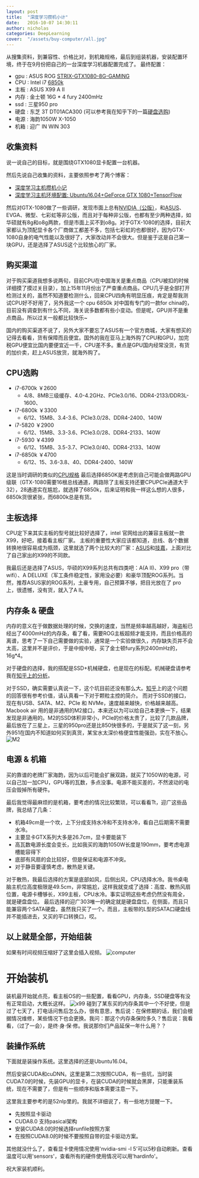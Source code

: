 ```yaml
---
layout: post
title:  "深度学习攒机小计"
date:   2016-10-07 14:30:11
author: nicholas
categories: DeepLearning
cover:  "/assets/buy-computer/all.jpg"
---
```


从搜集资料，到兼容性、价格比对，到机箱规格，最后到组装机器，安装配置环境，终于在9月份把自己的一台深度学习机器配置完成了。
最终配置：

- gpu : ASUS ROG [STRIX-GTX1080-8G-GAMING](http://www.asus.com.cn/Compare/Product.aspx?P_ID=1zMvS5oNHEGDTh6Q)
- CPU : Intel i7 [6850k](http://ark.intel.com/zh-cn/products/94188/Intel-Core-i7-6850K-Processor-15M-Cache-up-to-3_80-GHz)
- 主板 : ASUS X99 A II 
- 内存 : 金士顿 16G * 4 fury 2400mHz
- ssd : 三星950 pro
- 硬盘 : 东芝 3T DT01ACA300 (可以参考我在知乎下的一篇[硬盘选购](https://www.zhihu.com/question/27569776/answer/115022394?from=profile_answer_card))
- 电源 : 海韵1050W X-1050
- 机箱 : 迎广 IN WIN 303

## 收集资料

说一说自己的目标，就是围绕GTX1080显卡配置一台机器。

然后先说自己收集的资料，主要依照参考了两个博客：

- [深度学习主机攒机小记](http://mp.weixin.qq.com/s?__biz=MjM5ODkzMzMwMQ==&mid=2650408303&idx=1&sn=e4a61de98b82028bb49424e7acc4f805&scene=1&srcid=0729ivn68K1Eea5bDFPmCbyk&from=singlemessage&isappinstalled=0#wechat_redirecthttp://mp.weixin.qq.com/s?__biz=MjM5ODkzMzMwMQ==&mid=2650408303&idx=1&sn=e4a61de98b82028bb49424e7acc4f805&scene=1&srcid=0729ivn68K1Eea5bDFPmCbyk&from=singlemessage&isappinstalled=0#wechat_redirecthttp://mp.weixin.qq.com/s?__biz=MjM5ODkzMzMwMQ==&mid=2650408303&idx=1&sn=e4a61de98b82028bb49424e7acc4f805&scene=1&srcid=0729ivn68K1Eea5bDFPmCbyk&from=singlemessage&isappinstalled=0#wechat_redirecthttp://mp.weixin.qq.com/s?__biz=MjM5ODkzMzMwMQ==&mid=2650408303&idx=1&sn=e4a61de98b82028bb49424e7acc4f805&scene=1&srcid=0729ivn68K1Eea5bDFPmCbyk&from=singlemessage&isappinstalled=0#wechat_redirecthttp://mp.weixin.qq.com/s?__biz=MjM5ODkzMzMwMQ==&mid=2650408303&idx=1&sn=e4a61de98b82028bb49424e7acc4f805&scene=1&srcid=0729ivn68K1Eea5bDFPmCbyk&from=singlemessage&isappinstalled=0#wechat_redirecthttp://mp.weixin.qq.com/s?__biz=MjM5ODkzMzMwMQ==&mid=2650408303&idx=1&sn=e4a61de98b82028bb49424e7acc4f805&scene=1&srcid=0729ivn68K1Eea5bDFPmCbyk&from=singlemessage&isappinstalled=0#wechat_redirecthttp://mp.weixin.qq.com/s?__biz=MjM5ODkzMzMwMQ==&mid=2650408303&idx=1&sn=e4a61de98b82028bb49424e7acc4f805&scene=1&srcid=0729ivn68K1Eea5bDFPmCbyk&from=singlemessage&isappinstalled=0#wechat_redirect)
- [深度学习主机环境配置: Ubuntu16.04+GeForce GTX 1080+TensorFlow](http://www.52nlp.cn/深度学习主机环境配置-ubuntu16-04-geforce-gtx1080-tensorflow)

然后对GTX-1080做了一些调研，发现市面上总有[NVIDIA（公版）](http://www.geforce.cn/hardware/desktop-gpus)，和[ASUS](http://www.asus.com.cn/Compare/)、EVGA、微型、七彩虹等非公版，而且对于每种非公版，也都有至少两种选择，如华硕就有8g和o8g两款，但是市面上买不到o8g。对于GTX-1080的选择，目前大家都认为顶配显卡各个厂商做工都差不多，包括七彩虹的也都很好，因为GTX-1080自身的电气性能以及很好了，大家改动并不会很大。但是鉴于这是自己第一块GPU，还是选择了ASUS这个比较放心的厂家。

## 购买渠道

对于购买渠道我想多说两句，目前CPU在中国海关是重点商品（CPU被扣的时候详细摸了摸过关目录），加上15年11月份出了严查重点商品，CPU几乎是全部打开检测过关的，虽然不知道要检测什么，回来CPU四角有明显压痕，肯定是帮我测试CPU好不好用了，另外我这一个 cpu 6850k 对中国有专门的一款for china的，目前没有调查到有什么不同，海关说多数都有些小变动。但是呢，GPU并不是重点商品，所以过关一般都比较快乐~

国内的购买渠道不说了，另外大家不要忘了ASUS有一个官方商城，大家有想买的记得去看看，货有保障而且便宜。国外的我在亚马上海外购了CPU和GPU，加完税GPU便宜比国内要便宜近一千，CPU差不多。重点是GPU国内经常没货，有货的加价卖，赶上ASUS放货，就海外购了。

## CPU选购

- i7-6700k ￥2600
    - 4/8、8MB三级缓存、4.0-4.2GHz、PCIe3.0/16、DDR4-2133/DDR3L-1600、
- i7-6800k ￥3300
    - 6/12、15MB、3.4-3.6、PCIe3.0/28、DDR4-2400、140W
- i7-5820 ￥2900
    - 6/12、15MB、3.3-3.6、PCIe3.0/28、DDR4-2133、140W
- i7-5930 ￥4399
    - 6/12、15MB、3.5-3.7、PCIe3.0/40、DDR4-2133、140W
- i7-6850k ￥4700
    - 6/12、15、3.6-3.8、40、DDR4-2400、140W

这是当时调研的类似的[CPU规格](http://ark.intel.com/zh-cn/compare/94189,94188,94196)
最后选择6850K是考虑到自己可能会做两路GPU级联（GTX-1080需要16根总线通道，两路除了主板支持还要CPUPCIe通道大于32），28通道实在尴尬，就选择了6850k，后来证明和我一样这么想的人很多，6850k货很紧张，而6800k总是有货。

## 主板选择

CPU定下来其实主板的型号就比较好选择了，intel 官网给出的兼容主板就一款X99，好吧，接着看主板厂家。
主板的重要性大家应该都知道，总线、各个数据转换地很容易成为瓶颈，这里就选了两个比较大的厂家：[ASUS](http://www.asus.com.cn/Compare/)和[技嘉](http://www.gigabyte.cn/products/comparison/list.aspx?ck=2&pids=5284,5281,5812)，上面对比了自己家出的X99的不同款。

我最后还是选择了ASUS，华硕的X99系列总共有四类吧：A(A II)、X99 pro（带wifi）、A DELUXE（军工条件稳定性，家用没必要）和豪华顶配ROG系列。当然，推荐ASUS家的ROG系列，土豪专用，自己预算不够，把目光放在了 pro 上，很遗憾，没有货，就入了A II。

## 内存条 & 硬盘 

内存的意义在于做数据处理的时候，交换的速度，当然是频率越高越好，海盗船已经出了4000mHz的内存条，看了看，需要ROG主板超频才能支持，而且价格高的离谱，思考了一下自己需要做的实验，通常是一个实验做很久，内存缺失页并不会太高，这里并不是评价，于是中规中矩，买了金士顿fury系列2400mHz的，16g*4。

对于硬盘的选择，我的搭配是SSD+机械硬盘，也是现在的标配。机械硬盘请参考我在[知乎上的分析](https://www.zhihu.com/question/27569776/answer/115022394?from=profile_answer_card)。

对于SSD，确实需要认真说一下，这个坑目前还没有那么大。[知乎](https://www.zhihu.com/question/20369676)上的这个问题的回答很有参考价值，请认真看一下对于颗粒主控的简介。
而对于SSD的接口，现在有USB、SATA、M2、PCIe 和 NVMe，速度越来越快，价格越来越高。Macbook air 用的是非通用的M2接口，本来还以为可以给自己本更换一下，结果发现是非通用的。M2的SSD体积非常小，PCIe的价格太贵了，比较了几款品牌，最后放在了三星上，三星的950pro还是比850快很多的，于是就买了这一刻，另外951在国内不知道如何买到真货，某宝水太深价格便宜性能强劲，实在不放心。
![M2](/assets/buy-computer/m2.jpg)

## 电源 & 机箱

买的靠谱的老牌厂家海韵，因为以后可能会扩展双路，就买了1050W的电源，可以自己加一加CPU，GPU等的瓦数，多点没事。电源不能买差的，不然波动的电压会毁掉所有硬件。

最后我觉得最麻烦的是机箱，要考虑的情况比较繁琐，可以看看Tt，迎广这些品牌，我总结了几条：

- 机箱49cm是一个坎，上下分成支持水冷和不支持水冷，看自己后期需不需要水冷。
- 主要显卡GTX系列大多是26.7cm，显卡要能装下
- 高瓦数电源长度会变长，比如我买的海韵1050W长度是190mm，要考虑电源槽能容得下
- 底部有风扇的会比较好，但是保证和电源不冲突。
- 对于静音要谨慎考虑，散热是关键。

对于散热，我最后选择的方案是底部如风，后侧出风，CPU选择水冷。我书桌电脑主机位高度极限是49.5cm，非常尴尬，这样我就变成了选择：高度、散热风扇位置，电源卡槽够长，X99主板，CPU水冷。事实证明这些考虑仍然没有周全，就是硬盘盘位。
最后选择的迎广303唯一的确定就是硬盘盘位，在侧面，而且只能兼容两个SATA硬盘，虽然我只买了一个。而且，主板带的L型的SATA口硬盘线并不能插进去，又买的平口转换口，哎。

## 以上就是全部，开始组装

如果有时间视频压缩好了这里会插入视频。
![computer](/assets/buy-computer/computer.jpg)

# 开始装机

装机最开始就点亮，看主板OS的一些配置，看看GPU，内存条，SSD硬盘等有没有正常启动，大概长这样。
![x99](/assets/buy-computer/x99.jpg)
碰到了某东买的内存条其中一个不好使，但是过了七天了，打电话问售后怎么办，很有意思，售后说：在保修期的话，我们会根据情况维修，某些情况下也会更换。我问：那这个内存条保险多久？售后说：我看看，（过了一会），是终·身·保·修。我说那你们产品延保一年什么用？？

## 装操作系统

下面就是装操作系统。这里选择的还是Ubuntu16.04。

然后安装CUDA和cuDNN。这里是第二次按照CUDA，有一些坑，当时装CUDA7.0的时候，先装GPU的显卡，在装CUDA的时候就会黑屏，只能重装系统，现在不需要了，但是有一些顺序和版本需要注意一下。

这里我主要参考的是52nlp里的。我就不详细说了，有一些地方提醒一下。

- 先按照显卡驱动
- CUDA8.0 支持pasical架构
- 安装CUDA8.0的时候选择runfile按照方案 
- 在按照CUDA8.0的时候不要按照自带的显卡驱动方案。

其他就没什么了，查看显卡使用情况使用'nvidia-smi -l 5'可以5秒自动刷新。查看温度可以用'sensors'，查看所有的硬件使用情况可以用'hardinfo'。

祝大家装机顺利。














